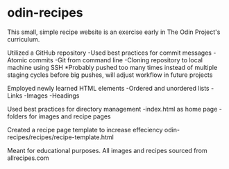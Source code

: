 # odin-recipes
This small, simple recipe website is an exercise early in The Odin Project's curriculum.

Utilized a GitHub repository
    -Used best practices for commit messages
    -Atomic commits
    -Git from command line
    -Cloning repository to local machine using SSH
    *Probably pushed too many times instead of multiple staging cycles before big pushes, will adjust workflow in future projects

Employed newly learned HTML elements
    -Ordered and unordered lists
    -Links
    -Images
    -Headings

Used best practices for directory management
    -index.html as home page
    -folders for images and recipe pages

Created a recipe page template to increase effeciency
    odin-recipes/recipes/recipe-template.html

Meant for educational purposes. All images and recipes sourced from allrecipes.com